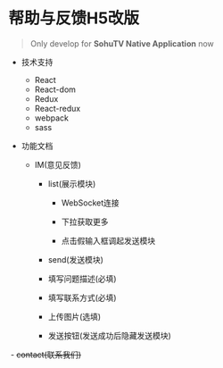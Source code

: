 # 帮助与反馈H5改版
> Only develop for **SohuTV Native Application** now

- 技术支持
  - React
  - React-dom
  - Redux
  - React-redux
  - webpack
  - sass
  
- 功能文档
  - IM(意见反馈)
    - list(展示模块)
	  - WebSocket连接
	  
      - 下拉获取更多
      
      - 点击假输入框调起发送模块
      
  
    - send(发送模块)
     - 填写问题描述(必填)
     
     - 填写联系方式(必填)
     
     - 上传图片(选填)
	 
	 - 发送按钮(发送成功后隐藏发送模块)
  
  - ~~contact(联系我们)~~
